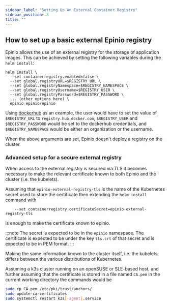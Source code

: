 ```yaml
---
sidebar_label: "Setting Up An External Container Registry"
sidebar_position: 8
title: ""
---
```


## How to set up a basic external Epinio registry

Epinio allows the use of an external registry for the storage of application images.
This can be achieved by setting the following variables during the `helm install`:

```
helm install \
  --set containerregistry.enabled=false \
  --set global.registryURL=$REGISTRY_URL \
  --set global.registryNamespace=$REGISTRY_NAMESPACE \
  --set global.registryUsername=$REGISTRY_USER \
  --set global.registryPassword=$REGISTRY_PASSWORD \
  ... (other options here) \
  epinio epinio/epinio
```

Using [dockerhub](https://hub.docker.com/) as an example, the user would have to set
the value of `$REGISTRY_URL` to `registry.hub.docker.com`, `$REGISTRY_USER` and
`$REGISTRY_PASSWORD` would be set to the dockerhub credentials, and `$REGISTRY_NAMESPACE`
would be either an organization or the username.

When the above arguments are set, Epinio doesn't deploy a registry on the cluster.

### Advanced setup for a secure external registry

When access to the external registry is secured via TLS it becomes necessary to make
the relevant certificate known to both Epinio and the cluster (i.e. the kubelets).

Assuming that `epinio-external-registry-tls` is the name of the Kubernetes secret
used to store the certificate then extending the `helm install` command with

```
    --set containerregistry.certificateSecret=epinio-external-registry-tls
```

is enough to make the certificate known to epinio.

:::note
The secret is expected to be in the `epinio` namespace.
The certificate is expected to be under the key `tls.crt` of that secret
and is expected to be in PEM format.
:::

Making the same information known to the cluster itself, i.e. the kubelets, differs
between the various distributions of Kubernetes.

Assuming a k3s cluster running on an openSUSE or SLE-based host, and further
assuming that the certificate is stored in a file named `CA.pem` in the current
working directory the commands would be

```bash
sudo cp CA.pem /etc/pki/trust/anchors/
sudo update-ca-certificates
sudo systemctl restart k3s[-agent].service
```
